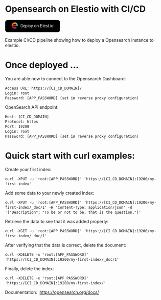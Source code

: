 # Opensearch on Elestio with CI/CD

<a href="https://dash.elest.io/deploy?source=cicd&social=dockerCompose&url=https://github.com/elestio-examples/docker-compose-mysql"><img src="deploy-on-elestio.png" alt="Deploy on Elest.io" width="180px" /></a>

Example CI/CD pipeline showing how to deploy a Opensearch instance to elestio.

# Once deployed ...

You are able now to connect to the Opensearch Dashboard:

    Access URL: https://[CI_CD_DOMAIN]/
    Login: root
    Password: [APP_PASSWORD] (set in reverse proxy configuration)

OpenSearch API endpoint:

    Host: [CI_CD_DOMAIN]
    Protocol: https
    Port: 19200
    Login: root
    Password: [APP_PASSWORD] (set in reverse proxy configuration)


# Quick start with curl examples:

Create your first index:

    curl -XPUT -u 'root:[APP_PASSWORD]' 'https://[CI_CD_DOMAIN]:19200/my-first-index'

Add some data to your newly created index:

    curl -XPUT -u 'root:[APP_PASSWORD]' 'https://[CI_CD_DOMAIN]:19200/my-first-index/_doc/1' -H 'Content-Type: application/json' -d '{"Description": "To be or not to be, that is the question."}'

Retrieve the data to see that it was added properly:

    curl -XGET -u 'root:[APP_PASSWORD]' 'https://[CI_CD_DOMAIN]:19200/my-first-index/_doc/1'

After verifying that the data is correct, delete the document:

    curl -XDELETE -u 'root:[APP_PASSWORD]' 'https://[CI_CD_DOMAIN]:19200/my-first-index/_doc/1'

Finally, delete the index: 

    curl -XDELETE -u 'root:[APP_PASSWORD]' 'https://[CI_CD_DOMAIN]:19200/my-first-index/'


Documentation: 
https://opensearch.org/docs/
